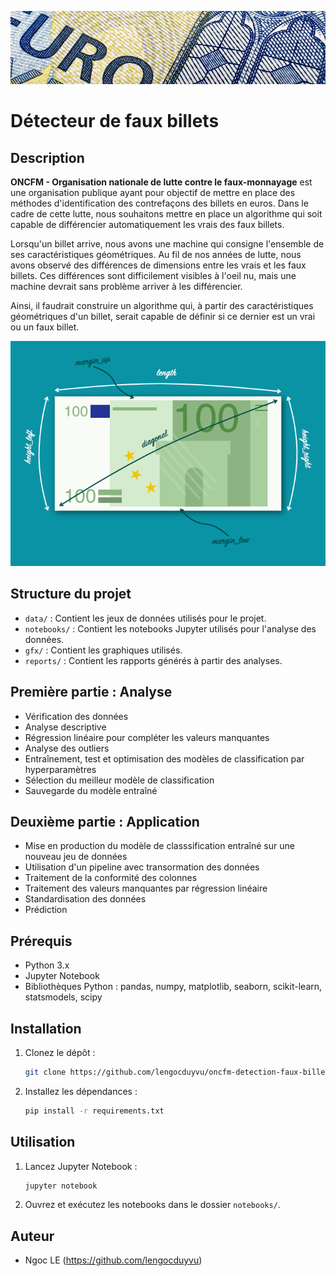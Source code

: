 ![Title](gfx/euro.png)

# Détecteur de faux billets

## Description
**ONCFM - Organisation nationale de lutte contre le faux-monnayage** est une organisation publique ayant pour objectif de mettre en place des méthodes d'identification des contrefaçons des billets en euros.
Dans le cadre de cette lutte, nous souhaitons mettre en place un algorithme qui soit capable de différencier automatiquement les vrais des faux billets.

Lorsqu'un billet arrive, nous avons une machine qui consigne l'ensemble de ses caractéristiques géométriques. Au fil de nos années de lutte, nous avons observé des différences de dimensions entre les vrais et les faux billets. Ces différences sont difficilement visibles à l'oeil nu, mais une machine devrait sans problème arriver à les différencier.

Ainsi, il faudrait construire un algorithme qui, à partir des caractéristiques géométriques d'un billet, serait capable de définir si ce dernier est un vrai ou un faux billet.

![Billet](gfx/billet.png)

## Structure du projet
- `data/` :         Contient les jeux de données utilisés pour le projet.
- `notebooks/` :    Contient les notebooks Jupyter utilisés pour l'analyse des données.
- `gfx/` :          Contient les graphiques utilisés.
- `reports/` :      Contient les rapports générés à partir des analyses.

## Première partie : Analyse
- Vérification des données
- Analyse descriptive
- Régression linéaire pour compléter les valeurs manquantes
- Analyse des outliers
- Entraînement, test et optimisation des modèles de classification par hyperparamètres
- Sélection du meilleur modèle de classification
- Sauvegarde du modèle entraîné

## Deuxième partie : Application
- Mise en production du modèle de classsification entraîné sur une nouveau jeu de données
- Utilisation d'un pipeline avec transormation des données
- Traitement de la conformité des colonnes
- Traitement des valeurs manquantes par régression linéaire
- Standardisation des données
- Prédiction

## Prérequis
- Python 3.x
- Jupyter Notebook
- Bibliothèques Python : pandas, numpy, matplotlib, seaborn, scikit-learn, statsmodels, scipy

## Installation
1. Clonez le dépôt :
    ```bash
    git clone https://github.com/lengocduyvu/oncfm-detection-faux-billets.git
    ```
2. Installez les dépendances :
    ```bash
    pip install -r requirements.txt
    ```

## Utilisation
1. Lancez Jupyter Notebook :
    ```bash
    jupyter notebook
    ```
2. Ouvrez et exécutez les notebooks dans le dossier `notebooks/`.

## Auteur
- Ngoc LE (https://github.com/lengocduyvu)